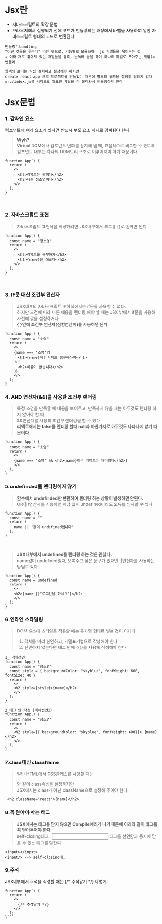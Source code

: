 # Jsx란<br>
- 자바스크립트의 확장 문법
- 브라우저에서 실행되기 전에 코드가 번들링되는 과정에서 바벨을 사용하여 일반 자바스크립트 형태의 코드로 변환된다
```
번들링? bundling
"어떤 것들을 묶는다" 라는 뜻으로, 기능별로 모듈화하나 js 파일들을 묶어주는 것
⇒ 여러 개로 흩어져 있는 파일들을 압축, 난독화 등을 하여 하나의 파일로 모아주는 역할(=번들러)

웹펙의 로더는 직접 설치하고 설정해야 하지만 
create react-app 으로 프로젝트를 만들었기 때문에 별도의 웹팩을 설정할 필요가 없다
src/index.js를 시작으로 필요한 파일을 다 불러와서 번들링하게 된다
```

# Jsx문법<br>
### 1. 감싸인 요소<br>
컴포넌트에 여러 요소가 있다면 반드시 부모 요소 하나로 감싸줘야 한다<br>
> **Wyh?**<br>
> Virtual DOM에서 컴포넌트 변화를 감지해 낼 때, 효율적으로 비교할 수 있도록<br>
> 컴포넌트 내부는 하나의 DOM트리 구조로 이루어져야 하기 때문이다<br>
```
function App() {
  return (
    <>
      <h2>리액트는 짱이다</h2>
      <h2>나는 정소영이다</h2>
    </>
  );
}
```
<br>

### 2. 자바스크립트 표현<br>
> 자바스크립트 표현식을 작성하려면 JSX내부에서 코드를 {}로 감싸면 된다
```
function App() {
  const name = "정소영"
  return (
    <>
      <h2>리액트를 공부하자</h2>
      <h2>{name}은 예쁘다</h2>
    </>
  );
}
```
<br>

### 3. IF문 대신 조건부 연산자<br>
> JSX내부의 자바스크립트 표현식에서는 if문을 사용할 수 없다. <br>
> 하지만 조건에 따라 다른 애용을 렌더링 해야 할 때는 JSX 밖에서 if문을 사용해 사전에 값을 설정하거나<br>
> **{ }안에 조건부 연산자(삼항연산자)를 사용하면 된다<br>**
```
function App() {
  const name = "소영"
  return (
    <>
    {name === '소영'?(
      <h2>{name}아! 리액트 공부해야지</h2>
    ):(
      <h2>이름이 없습니다</h2>
    )}
    </>
  );
}
```

### 4. AND 연산자(&&)를 사용한 조건부 렌더링<br>
> 특정 조건을 만족할 때 내용을 보여주고, 만족하지 않을 때는 아무것도 렌더링 하지 않아야 할 때<br>
> &&연산자를 사용해 조건부 렌더링을 할 수 있다<br>
> **리액트에서는 false를 렌더링 할때 null과 마찬가지로 아무것도 나타나지 않기 때문이다**<br>
```
function App() {
  const name = "소영"
  return (
    <>
    {name === '소영' && <h2>{name}이는 리액트가 재미있다</h2>}
    </>
  );
}
```

### 5.undefinded를 렌더링하지 않기<br>
> **함수에서 undefinded만 반환하여 렌더링 하는 상황이 발생하면 안된다.**<br>
> OR(||)연산자를 사용하면 해당 값이 undefined이라도 오류를 방지할 수 있다<br>
```
function App() {
  const name = ""
  return (
    name || "값이 undefined입니다"
  );
}
```
<br>

> **JSX내부에서 undefined를 렌더링 하는 것은 괜찮다.**<br>
> name값이 undefined일때, 보여주고 싶은 문구가 있다면 ||연산자를 사용하는 방법도 있다<br>
```
function App() {
  const name = undefined
  return (
    <>
    <h2>{name ||"로그인을 하세요"}</h2>
    </>
  );
}
```

### 6.인라인 스타일링<br>
> DOM 요소에 스타일을 적용할 때는 문자열 형태로 넣는 것이 아니다.
> 1. 객체를 미리 선언하고, 카멜표기법으로 작성해야 한다
> 2. 선언하지 않는다면 태그 안에 {{}}를 사용해 작성해야 한다
```
1_ 객체선언
function App() {
  const name = "정소영"
  const style = { backgroundColor: "skyblue", fontWeight: 600, fontSize: 40 }
  return (
    <>
    <h2 style={style}>{name}</h2>
    </>
  );
}

2_태그 안 작성 (객체선언X)
function App() {
  const name = "정소영"
  return (
    <>
    <h2 style={{ backgroundColor: "skyblue", fontWeight: 600}}> {name} </h2>
    </>
  );
}
```

### 7.class대신 className<br>
> 일반 HTML에서 CSS클래스를 사용할 때는 <div class="style"></div>와 같이 class속성을 설정하지만 <br>
> JSX에서는 class가 아닌 className으로 설정해 주어야 한다.<br>
```
 <h2 className='react'>{name}</h2>
```

### 8.꼭 닫아야 하는 태그<br>
> **JSX에서는 태그를 닫지 않으면 Compile에러가 나기 때문에 아래와 같이 태그를 꼭 닫아주어야 한다**<br>
> self-closing태그 : <input/> 태그를 선언함과 동시에 닫을 수 있는 태그를 말한다 
```
<input></input>
<input/> --> self-closing태그
```

### 9.주석<br>
JSX내부에서 주석을 작성할 때는 {/* 주석달기 */} 이렇게.
```
function App() {
  return (
    <>
      {/* 주석달기 */}
    </>
  );
}```

